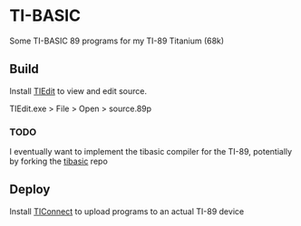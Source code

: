 # TI-BASIC
Some TI-BASIC 89 programs for my TI-89 Titanium (68k)
## Build
Install [TIEdit](http://pengels.bplaced.net/index.php/tiedit) to view and edit source.

TIEdit.exe > File > Open > source.89p

### TODO
I eventually want to implement the tibasic compiler for the TI-89, potentially by forking the [tibasic](https://github.com/miselin/tibasic) repo
## Deploy
Install [TIConnect](https://education.ti.com/en/products/computer-software/ti-connect-sw) to upload programs to an actual TI-89 device

